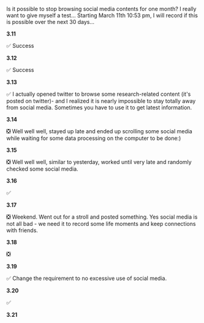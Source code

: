 Is it possible to stop browsing social media contents for one month? I really want to give myself a test... Starting March 11th 10:53 pm, I will record if this is possible over the next 30 days...

**3.11**

✅ Success

**3.12**

✅ Success

**3.13**

✅ I actually opened twitter to browse some research-related content (it's posted on twitter)- and I realized it is nearly impossible to stay totally away from social media. Sometimes you have to use it to get latest information.

**3.14**

❎ Well well well, stayed up late and ended up scrolling some social media while waiting for some data processing on the computer to be done:)

**3.15**

❎ Well well well, similar to yesterday, worked until very late and randomly checked some social media.

**3.16**

✅

**3.17**

❎ Weekend. Went out for a stroll and posted something. Yes social media is not all bad - we need it to record some life moments and keep connections with friends.

**3.18**

❎ 

**3.19**

✅ Change the requirement to no excessive use of social media.

**3.20**

✅

**3.21**
